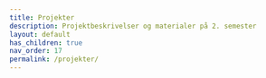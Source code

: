 ```yaml
---
title: Projekter
description: Projektbeskrivelser og materialer på 2. semester
layout: default
has_children: true
nav_order: 17
permalink: /projekter/
---
```

